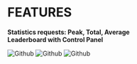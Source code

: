 # FEATURES
**Statistics requests: Peak, Total, Average**</br>
**Leaderboard with Control Panel**

![Github](https://i.imgur.com/0BNg3OS.jpg)
![Github](https://i.imgur.com/hEZIj7a.jpg)
![Github](https://i.imgur.com/bO8jtAT.jpg)
